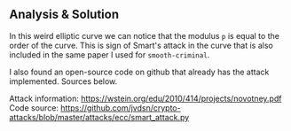 ## Analysis & Solution
In this weird elliptic curve we can notice that the modulus `p` is equal to the order of the curve. This is sign of Smart's attack in the curve that is also included in the same paper I used for `smooth-criminal`.

I also found an open-source code on github that already has the attack implemented. Sources below.

Attack information: https://wstein.org/edu/2010/414/projects/novotney.pdf
Code source: https://github.com/jvdsn/crypto-attacks/blob/master/attacks/ecc/smart_attack.py
